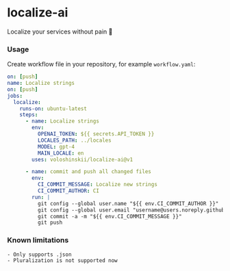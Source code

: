 # localize-ai
Localize your services without pain 🕺

### Usage

Create workflow file in your repository, for example `workflow.yaml`:

```yaml
on: [push]
name: Localize strings
on: [push]
jobs:
  localize:
    runs-on: ubuntu-latest
    steps:
      - name: Localize strings
        env:
          OPENAI_TOKEN: ${{ secrets.API_TOKEN }}
          LOCALES_PATH: ../locales
          MODEL: gpt-4
          MAIN_LOCALE: en
        uses: voloshinskii/localize-ai@v1

      - name: commit and push all changed files
        env:
          CI_COMMIT_MESSAGE: Localize new strings
          CI_COMMIT_AUTHOR: CI
        run: |
          git config --global user.name "${{ env.CI_COMMIT_AUTHOR }}"
          git config --global user.email "username@users.noreply.github.com"
          git commit -a -m "${{ env.CI_COMMIT_MESSAGE }}"
          git push
```

### Known limitations
    - Only supports .json
    - Pluralization is not supported now
